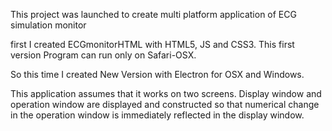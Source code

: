 This project was launched to create multi platform application of ECG simulation monitor

first I created ECGmonitorHTML with HTML5, JS and CSS3.
This first version Program can run only on Safari-OSX.

So this time I created New Version with Electron for OSX and Windows.


This application assumes that it works on two screens. 
Display window and operation window are displayed and constructed so that numerical change in the operation window is immediately reflected in the display window.
